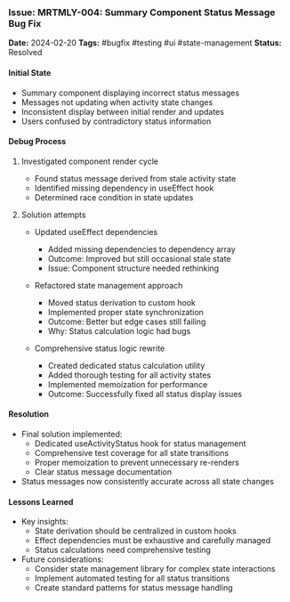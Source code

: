 ### Issue: MRTMLY-004: Summary Component Status Message Bug Fix
**Date:** 2024-02-20
**Tags:** #bugfix #testing #ui #state-management
**Status:** Resolved

#### Initial State
- Summary component displaying incorrect status messages
- Messages not updating when activity state changes
- Inconsistent display between initial render and updates
- Users confused by contradictory status information

#### Debug Process
1. Investigated component render cycle
   - Found status message derived from stale activity state
   - Identified missing dependency in useEffect hook
   - Determined race condition in state updates

2. Solution attempts
   - Updated useEffect dependencies
     - Added missing dependencies to dependency array
     - Outcome: Improved but still occasional stale state
     - Issue: Component structure needed rethinking

   - Refactored state management approach
     - Moved status derivation to custom hook
     - Implemented proper state synchronization
     - Outcome: Better but edge cases still failing
     - Why: Status calculation logic had bugs

   - Comprehensive status logic rewrite
     - Created dedicated status calculation utility
     - Added thorough testing for all activity states
     - Implemented memoization for performance
     - Outcome: Successfully fixed all status display issues

#### Resolution
- Final solution implemented:
  - Dedicated useActivityStatus hook for status management
  - Comprehensive test coverage for all state transitions
  - Proper memoization to prevent unnecessary re-renders
  - Clear status message documentation
- Status messages now consistently accurate across all state changes

#### Lessons Learned
- Key insights:
  - State derivation should be centralized in custom hooks
  - Effect dependencies must be exhaustive and carefully managed
  - Status calculations need comprehensive testing
- Future considerations:
  - Consider state management library for complex state interactions
  - Implement automated testing for all status transitions
  - Create standard patterns for status message handling